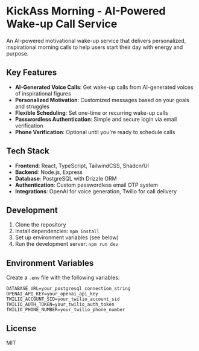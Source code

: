 # KickAss Morning - AI-Powered Wake-up Call Service

An AI-powered motivational wake-up service that delivers personalized, inspirational morning calls to help users start their day with energy and purpose.

## Key Features

- **AI-Generated Voice Calls**: Get wake-up calls from AI-generated voices of inspirational figures
- **Personalized Motivation**: Customized messages based on your goals and struggles
- **Flexible Scheduling**: Set one-time or recurring wake-up calls
- **Passwordless Authentication**: Simple and secure login via email verification
- **Phone Verification**: Optional until you're ready to schedule calls

## Tech Stack

- **Frontend**: React, TypeScript, TailwindCSS, Shadcn/UI
- **Backend**: Node.js, Express
- **Database**: PostgreSQL with Drizzle ORM
- **Authentication**: Custom passwordless email OTP system
- **Integrations**: OpenAI for voice generation, Twilio for call delivery

## Development

1. Clone the repository
2. Install dependencies: `npm install`
3. Set up environment variables (see below)
4. Run the development server: `npm run dev`

## Environment Variables

Create a `.env` file with the following variables:

```
DATABASE_URL=your_postgresql_connection_string
OPENAI_API_KEY=your_openai_api_key
TWILIO_ACCOUNT_SID=your_twilio_account_sid
TWILIO_AUTH_TOKEN=your_twilio_auth_token
TWILIO_PHONE_NUMBER=your_twilio_phone_number
```

## License

MIT